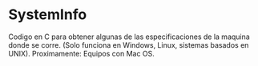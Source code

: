 # SystemInfo

Codigo en C para obtener algunas de las especificaciones de la maquina donde se corre.
(Solo funciona en Windows, Linux, sistemas basados en UNIX).
Proximamente: Equipos con Mac OS.
